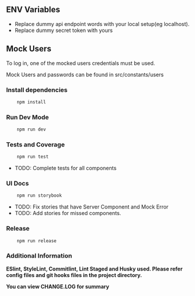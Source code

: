 ## ENV Variables

- Replace dummy api endpoint words with your local setup(eg localhost).
- Replace dummy secret token with yours

## Mock Users

To log in, one of the mocked users credentials must be used.

Mock Users and passwords can be found in src/constants/users

### Install dependencies

```bash
	npm install
```

### Run Dev Mode

```bash
	npm run dev
```

### Tests and Coverage

```bash
	npm run test
```

- TODO: Complete tests for all components

### UI Docs

```bash
	npm run storybook
```

- TODO: Fix stories that have Server Component and Mock Error
- TODO: Add stories for missed components.

### Release

```bash
	npm run release
```

### Additional Information

<b>ESlint, StyleLint, Commitlint, Lint Staged and Husky used. Please refer config files and git hooks files in the project directory. </b>

<b>You can view CHANGE.LOG for summary</b>
